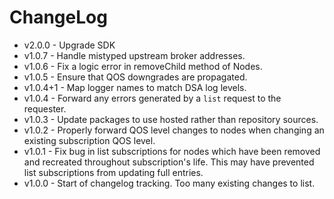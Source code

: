 # ChangeLog

* v2.0.0 - Upgrade SDK
* v1.0.7 - Handle mistyped upstream broker addresses.
* v1.0.6 - Fix a logic error in removeChild method of Nodes.
* v1.0.5 - Ensure that QOS downgrades are propagated.
* v1.0.4+1 - Map logger names to match DSA log levels.
* v1.0.4 - Forward any errors generated by a `list` request to the requester.
* v1.0.3 - Update packages to use hosted rather than repository sources.
* v1.0.2 - Properly forward QOS level changes to nodes when changing an existing subscription QOS level.
* v1.0.1 - Fix bug in list subscriptions for nodes which have been removed and recreated throughout subscription's life.
           This may have prevented list subscriptions from updating full entries.
* v1.0.0 - Start of changelog tracking. Too many existing changes to list.
